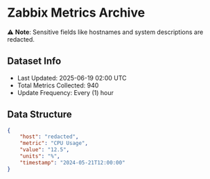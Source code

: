 # Zabbix Metrics Archive

⚠️ **Note**: Sensitive fields like hostnames and system descriptions are redacted.

## Dataset Info
- Last Updated: 2025-06-19 02:00 UTC
- Total Metrics Collected: 940
- Update Frequency: Every (1) hour

## Data Structure
```json
{
    "host": "redacted",
    "metric": "CPU Usage",
    "value": "12.5",
    "units": "%",
    "timestamp": "2024-05-21T12:00:00"
}
```
